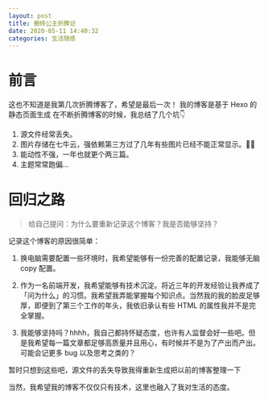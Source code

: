 ```yaml
---
layout: post
title: 搬砖公主折腾记
date: 2020-05-11 14:40:32
categories: 生活随感
---
```


# 前言

这也不知道是我第几次折腾博客了，希望是最后一次！
我的博客是基于 Hexo 的静态页面生成
在不断折腾博客的时候，我总结了几个坑👇

1. 源文件经常丢失。
2. 图片存储在七牛云，强依赖第三方过了几年有些图片已经不能正常显示。🤦‍♀️
3. 能动性不强，一年也就更个两三篇。
3. 主题常常跑偏...

# 回归之路

> 给自己提问：为什么要重新记录这个博客？我是否能够坚持？

记录这个博客的原因很简单：

1. 换电脑需要配置一些环境时，我希望能够有一份完善的配置记录，我能够无脑 copy 配置。

2. 作为一名前端开发，我希望能够有技术沉淀。将近三年的开发经验让我养成了「问为什么」的习惯。我希望我弄能掌握每个知识点。当然我的我的脸皮足够厚，即便到了第三个工作的年头，我依旧承认有些 HTML 的属性我并不是完全掌握。

3. 我能够坚持吗？hhhh，我自己都持怀疑态度，也许有人监督会好一些吧。但是我希望每一篇文章都足够高质量并且用心，有时候并不是为了产出而产出。可能会记更多 bug 以及思考之类的？


暂时只想到这些吧，源文件的丢失导致我得重新生成把以前的博客整理一下

当然，我希望我的博客不仅仅只有技术，这里也融入了我对生活的态度。
